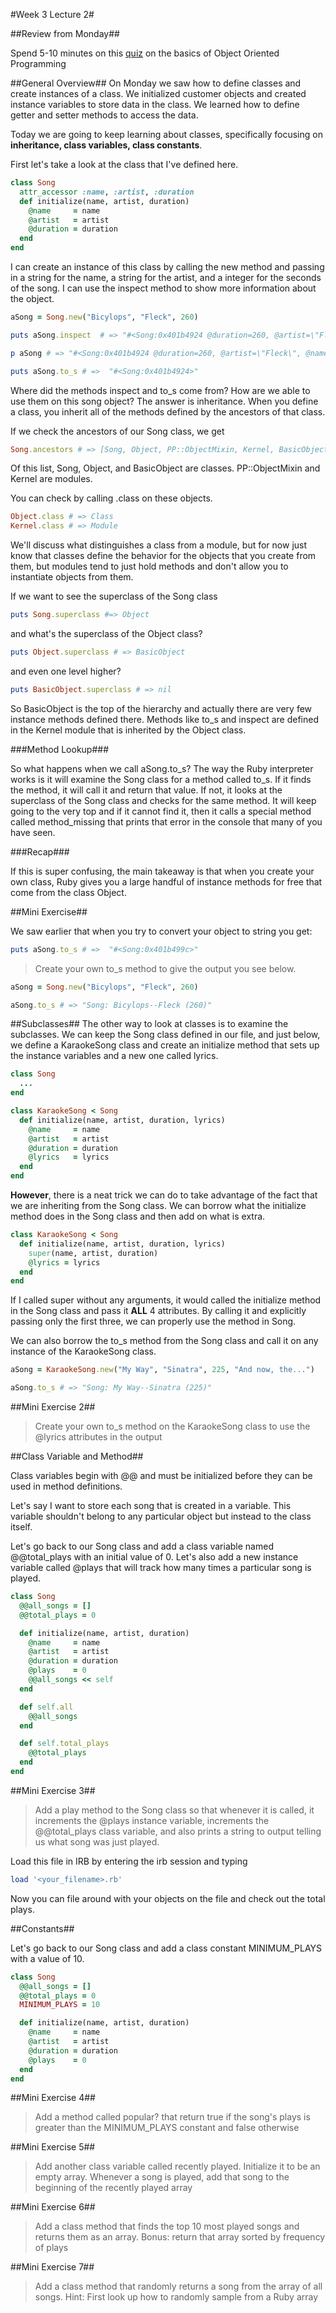 #Week 3 Lecture 2#

##Review from Monday##

Spend 5-10 minutes on this [quiz](https://www.codequizzes.com/learn-ruby/intro-object-oriented-programming) on the basics of Object Oriented Programming

##General Overview##
On Monday we saw how to define classes and create instances of a class. We initialized customer objects and created instance variables to store data in the class. We learned how to define getter and setter methods to access the data.

Today we are going to keep learning about classes, specifically focusing on **inheritance, class variables, class constants**.

First let's take a look at the class that I've defined here.
```ruby
class Song
  attr_accessor :name, :artist, :duration
  def initialize(name, artist, duration)
    @name     = name
    @artist   = artist
    @duration = duration
  end
end
```

I can create an instance of this class by calling the new method and passing in a string for the name, a string for the artist, and a integer for the seconds of the song. I can use the inspect method to show more information about the object.
```ruby
aSong = Song.new("Bicylops", "Fleck", 260)

puts aSong.inspect  # => "#<Song:0x401b4924 @duration=260, @artist=\"Fleck\", @name=\"Bicylops\">"

p aSong # => "#<Song:0x401b4924 @duration=260, @artist=\"Fleck\", @name=\"Bicylops\">"

puts aSong.to_s # =>  "#<Song:0x401b4924>"
```

Where did the methods inspect and to_s come from? How are we able to use them on this song object? The answer is inheritance. When you define a class, you inherit all of the methods defined by the ancestors of that class.

If we check the ancestors of our Song class, we get

```ruby
Song.ancestors # => [Song, Object, PP::ObjectMixin, Kernel, BasicObject]
```

Of this list, Song, Object, and BasicObject are classes. PP::ObjectMixin and Kernel are modules.

You can check by calling .class on these objects.

```ruby
Object.class # => Class
Kernel.class # => Module
```

We'll discuss what distinguishes a class from a module, but for now just know that classes define the behavior for the objects that you create from them, but modules tend to just hold methods and don't allow you to instantiate objects from them.

If we want to see the superclass of the Song class
```ruby
puts Song.superclass #=> Object
```

and what's the superclass of the Object class?

```ruby
puts Object.superclass # => BasicObject
```

and even one level higher?
```ruby
puts BasicObject.superclass # => nil
```

So BasicObject is the top of the hierarchy and actually there are very few instance methods defined there. Methods like to_s and inspect are defined in the Kernel module that is inherited by the Object class.

###Method Lookup###

So what happens when we call aSong.to_s? The way the Ruby interpreter works is it will examine the Song class for a method called to_s. If it finds the method, it will call it and return that value. If not, it looks at the superclass of the Song class and checks for the same method. It will keep going to the very top and if it cannot find it, then it calls a special method called method_missing that prints that error in the console that many of you have seen.

###Recap###

If this is super confusing, the main takeaway is that when you create your own class, Ruby gives you a large handful of instance methods for free that come from the class Object.

##Mini Exercise##

We saw earlier that when you try to convert your object to string you get:

```ruby
puts aSong.to_s # =>  "#<Song:0x401b499c>"
```

> Create your own to_s method to give the output you see below.

```ruby
aSong = Song.new("Bicylops", "Fleck", 260)

aSong.to_s # => "Song: Bicylops--Fleck (260)"
```

##Subclasses##
The other way to look at classes is to examine the subclasses. We can keep the Song class defined in our file, and just below, we define a KaraokeSong class and create an initialize method that sets up the instance variables and a new one called lyrics.

```ruby
class Song
  ...
end

class KaraokeSong < Song
  def initialize(name, artist, duration, lyrics)
    @name     = name
    @artist   = artist
    @duration = duration
    @lyrics   = lyrics
  end
end
```
**However**, there is a neat trick we can do to take advantage of the fact that we are inheriting from the Song class. We can borrow what the initialize method does in the Song class and then add on what is extra.

```ruby
class KaraokeSong < Song
  def initialize(name, artist, duration, lyrics)
    super(name, artist, duration)
    @lyrics = lyrics
  end
end
```

If I called super without any arguments, it would called the initialize method in the Song class and pass it **ALL** 4 attributes. By calling it and explicitly passing only the first three, we can properly use the method in Song.

We can also borrow the to_s method from the Song class and call it on any instance of the KaraokeSong class.

```ruby
aSong = KaraokeSong.new("My Way", "Sinatra", 225, "And now, the...")

aSong.to_s # => "Song: My Way--Sinatra (225)"
```

##Mini Exercise 2##
>Create your own to_s method on the KaraokeSong class to use the @lyrics attributes in the output

##Class Variable and Method##

Class variables begin with @@ and must be initialized before they can be used in method definitions.

Let's say I want to store each song that is created in a variable. This variable shouldn't belong to any particular object but instead to the class itself.

Let's go back to our Song class and add a class variable named @@total_plays with an initial value of 0. Let's also add a new instance variable called @plays that will track how many times a particular song is played.

```ruby
class Song
  @@all_songs = []
  @@total_plays = 0

  def initialize(name, artist, duration)
    @name     = name
    @artist   = artist
    @duration = duration
    @plays    = 0
    @@all_songs << self
  end

  def self.all
    @@all_songs
  end

  def self.total_plays
    @@total_plays
  end
end
```

##Mini Exercise 3##

> Add a play method to the Song class so that whenever it is called, it increments the @plays instance variable, increments the @@total_plays class variable, and also prints a string to output telling us what song was just played.

Load this file in IRB by entering the irb session and typing

```ruby
load '<your_filename>.rb'
```

Now you can file around with your objects on the file and check out the total plays.

##Constants##

Let's go back to our Song class and add a class constant MINIMUM_PLAYS with a value of 10.

```ruby
class Song
  @@all_songs = []
  @@total_plays = 0
  MINIMUM_PLAYS = 10

  def initialize(name, artist, duration)
    @name     = name
    @artist   = artist
    @duration = duration
    @plays    = 0
  end
end
```

##Mini Exercise 4##

> Add a method called popular? that return true if the song's plays is greater than the MINIMUM_PLAYS constant and false otherwise

##Mini Exercise 5##

> Add another class variable called recently played. Initialize it to be an empty array. Whenever a song is played, add that song to the beginning of the recently played array

##Mini Exercise 6##

> Add a class method that finds the top 10 most played songs and returns them as an array. Bonus: return that array sorted by frequency of plays

##Mini Exercise 7##

> Add a class method that randomly returns a song from the array of all songs. Hint: First look up how to randomly sample from a Ruby array
